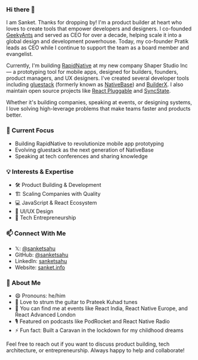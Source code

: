 ### Hi there 👋

I am Sanket. Thanks for dropping by! I'm a product builder at heart who loves to create tools that empower developers and designers. I co-founded [GeekyAnts](https://geekyants.com) and served as CEO for over a decade, helping scale it into a global design and development powerhouse. Today, my co-founder Pratik leads as CEO while I continue to support the team as a board member and evangelist.

Currently, I'm building [RapidNative](https://rapidnative.com) at my new company Shaper Studio Inc — a prototyping tool for mobile apps, designed for builders, founders, product managers, and UX designers. I've created several developer tools including [gluestack](https://gluestack.io) (formerly known as [NativeBase](https://nativebase.io)) and [BuilderX](https://v1.builderx.io). I also maintain open source projects like [React Pluggable](https://react-pluggable.github.io) and [SyncState](https://syncstate.github.io).

Whether it's building companies, speaking at events, or designing systems, I love solving high-leverage problems that make teams faster and products better.

### 🔭 Current Focus

- Building RapidNative to revolutionize mobile app prototyping
- Evolving gluestack as the next generation of NativeBase
- Speaking at tech conferences and sharing knowledge

### 💡 Interests & Expertise

- 🛠 Product Building & Development
- 🏗 Scaling Companies with Quality
- 💻 JavaScript & React Ecosystem
- 🎨 UI/UX Design
- 🚀 Tech Entrepreneurship

### 📫 Connect With Me

- 𝕏: [@sanketsahu](https://x.com/sanketsahu)
- GitHub: [@sanketsahu](https://github.com/sanketsahu)
- LinkedIn: [sanketsahu](https://www.linkedin.com/in/sanketsahu)
- Website: [sanket.info](https://sanket.info)

### 👤 About Me

- 😄 Pronouns: he/him
- 🎸 Love to strum the guitar to Prateek Kuhad tunes
- 🎤 You can find me at events like React India, React Native Europe, and React Advanced London
- 🎙 Featured on podcasts like PodRocket and React Native Radio
- ⚡ Fun fact: Built a Caravan in the lockdown for my childhood dreams

Feel free to reach out if you want to discuss product building, tech architecture, or entrepreneurship. Always happy to help and collaborate!
